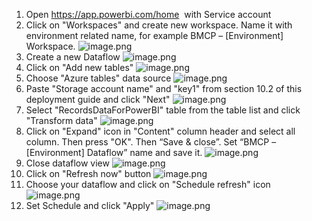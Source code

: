 1. Open <https://app.powerbi.com/home>  with Service account
2. Click on "Workspaces" and create new workspace. Name it with environment related name, for example BMCP – \[Environment] Workspace.
![image.png](.attachments/image-74736450-3ac3-4e39-951c-c503fb519319.png)
3. Create a new Dataflow
![image.png](.attachments/image-4fd1c2f2-f8cb-4cb0-af98-777caf9a304a.png)
4. Click on "Add new tables"
![image.png](.attachments/image-bf62dea4-d898-47b3-aa25-df63b8280211.png)
5. Choose "Azure tables" data source
![image.png](.attachments/image-2b2ff5f2-e86a-44c1-b0ea-0190f2839022.png)
6. Paste "Storage account name" and "key1" from section 10.2 of this deployment guide and click "Next"
![image.png](.attachments/image-3f8deb65-36aa-4df6-82b3-972d57a1c2c5.png)
7. Select "RecordsDataForPowerBI" table from the table list and click "Transform data"
![image.png](.attachments/image-e38ef076-779a-4597-9e8e-a4c0b31de00e.png)
8. Click on "Expand" icon in "Content" column header and select all column. Then press "OK". Then “Save & close”. Set “BMCP – \[Environment] Dataflow” name and save it.
![image.png](.attachments/image-72c6bbf5-c00e-408c-b6ca-7fafd6cbc532.png)
9. Close dataflow view
![image.png](.attachments/image-67f80f74-a1ba-4504-858c-c9378dcc5073.png)
10. Click on "Refresh now" button
![image.png](.attachments/image-9b978628-5313-4e82-a4a5-47844a453650.png)
11. Choose your dataflow and click on "Schedule refresh" icon
![image.png](.attachments/image-ed55baad-eadf-418e-89ef-305c7d889ccb.png)
12. Set Schedule and click "Apply"
![image.png](.attachments/image-eda41a42-d534-41a3-a44e-1f92ce78961b.png)

 
